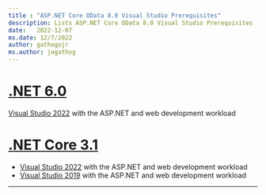 ```yaml
---
title : "ASP.NET Core OData 8.0 Visual Studio Prerequisites"
description: Lists ASP.NET Core OData 8.0 Visual Studio Prerequisites
date:   2022-12-07
ms.date: 12/7/2022
author: gathogojr
ms.author: jogathog
---
```


# [.NET 6.0](#tab/net60)

[Visual Studio 2022](https://visualstudio.microsoft.com/vs/#download) with the ASP.NET and web development workload

# [.NET Core 3.1](#tab/netcoreapp31)

- [Visual Studio 2022](https://visualstudio.microsoft.com/vs/#download) with the ASP.NET and web development workload
- [Visual Studio 2019](https://visualstudio.microsoft.com/vs/older-downloads/) with the ASP.NET and web development workload

---
